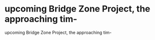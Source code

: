 # upcoming Bridge Zone Project, the approaching tim-

upcoming Bridge Zone Project, the approaching tim-
